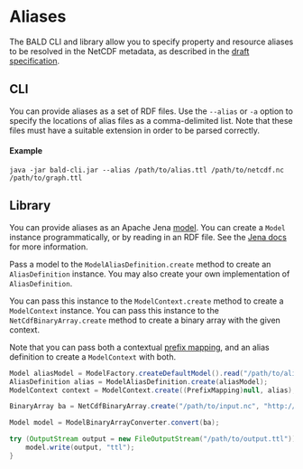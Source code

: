 # Aliases

The BALD CLI and library allow you to specify property and resource aliases to be resolved in the NetCDF metadata,
as described in the [draft specification](http://docs.opengeospatial.org/DRAFTS/19-002.html#_alias_definition).

## CLI

You can provide aliases as a set of RDF files.
Use the `--alias` or `-a` option to specify the locations of alias files
as a comma-delimited list.
Note that these files must have a suitable extension in order to be parsed correctly.

#### Example
```
java -jar bald-cli.jar --alias /path/to/alias.ttl /path/to/netcdf.nc /path/to/graph.ttl
```

## Library

You can provide aliases as an Apache Jena [model](https://jena.apache.org/documentation/javadoc/jena/org/apache/jena/rdf/model/Model.html).
You can create a `Model` instance programmatically, or by reading in an RDF file.
See the [Jena docs](https://jena.apache.org/tutorials/rdf_api.html) for more information.

Pass a model to the `ModelAliasDefinition.create` method to create an `AliasDefinition` instance.
You may also create your own implementation of `AliasDefinition`.

You can pass this instance to the `ModelContext.create` method to create a `ModelContext` instance.
You can pass this instance to the `NetCdfBinaryArray.create` method to create a binary array with the given context.

Note that you can pass both a contextual [prefix mapping](context.md),
and an alias definition to create a `ModelContext` with both.

```java
Model aliasModel = ModelFactory.createDefaultModel().read("/path/to/alias.ttl", "ttl");
AliasDefinition alias = ModelAliasDefinition.create(aliasModel);
ModelContext context = ModelContext.create((PrefixMapping)null, alias);

BinaryArray ba = NetCdfBinaryArray.create("/path/to/input.nc", "http://test.binary-array-ld.net/example", context);

Model model = ModelBinaryArrayConverter.convert(ba);

try (OutputStream output = new FileOutputStream("/path/to/output.ttl")) {
    model.write(output, "ttl");
}
```
